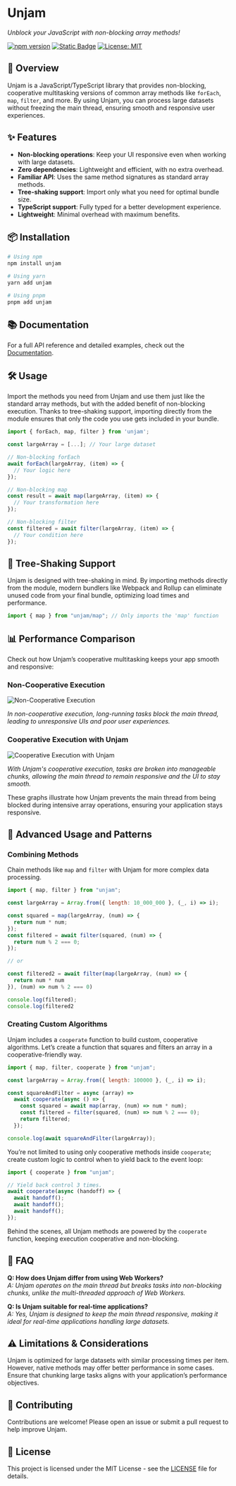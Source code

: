 # Unjam

_Unblock your JavaScript with non-blocking array methods!_

[![npm version](https://img.shields.io/npm/v/unjam.svg)](https://www.npmjs.com/package/unjam)
[![Static Badge](https://img.shields.io/badge/Docs-blue)](https://therialguz.github.io/Unjam/)
[![License: MIT](https://img.shields.io/badge/License-MIT-yellow.svg)](LICENSE)

## 🚀 Overview

Unjam is a JavaScript/TypeScript library that provides non-blocking, cooperative multitasking versions of common array methods like `forEach`, `map`, `filter`, and more. By using Unjam, you can process large datasets without freezing the main thread, ensuring smooth and responsive user experiences.

## ✨ Features

- **Non-blocking operations**: Keep your UI responsive even when working with large datasets.
- **Zero dependencies**: Lightweight and efficient, with no extra overhead.
- **Familiar API**: Uses the same method signatures as standard array methods.
- **Tree-shaking support**: Import only what you need for optimal bundle size.
- **TypeScript support**: Fully typed for a better development experience.
- **Lightweight**: Minimal overhead with maximum benefits.

## 📦 Installation

```bash
# Using npm
npm install unjam

# Using yarn
yarn add unjam

# Using pnpm
pnpm add unjam
```

## 📚 Documentation

For a full API reference and detailed examples, check out the [Documentation](https://therialguz.github.io/Unjam/).

## 🛠️ Usage

Import the methods you need from Unjam and use them just like the standard array methods, but with the added benefit of non-blocking execution. Thanks to tree-shaking support, importing directly from the module ensures that only the code you use gets included in your bundle.

```javascript
import { forEach, map, filter } from 'unjam';

const largeArray = [...]; // Your large dataset

// Non-blocking forEach
await forEach(largeArray, (item) => {
  // Your logic here
});

// Non-blocking map
const result = await map(largeArray, (item) => {
  // Your transformation here
});

// Non-blocking filter
const filtered = await filter(largeArray, (item) => {
  // Your condition here
});
```

## 🌳 Tree-Shaking Support

Unjam is designed with tree-shaking in mind. By importing methods directly from the module, modern bundlers like Webpack and Rollup can eliminate unused code from your final bundle, optimizing load times and performance.

```javascript
import { map } from "unjam/map"; // Only imports the 'map' function
```

## 📊 Performance Comparison

Check out how Unjam’s cooperative multitasking keeps your app smooth and responsive:

### Non-Cooperative Execution

![Non-Cooperative Execution](path/to/non_cooperative_graph.png)

_In non-cooperative execution, long-running tasks block the main thread, leading to unresponsive UIs and poor user experiences._

### Cooperative Execution with Unjam

![Cooperative Execution with Unjam](path/to/cooperative_graph.png)

_With Unjam's cooperative execution, tasks are broken into manageable chunks, allowing the main thread to remain responsive and the UI to stay smooth._

These graphs illustrate how Unjam prevents the main thread from being blocked during intensive array operations, ensuring your application stays responsive.

## 🔄 Advanced Usage and Patterns

### Combining Methods

Chain methods like `map` and `filter` with Unjam for more complex data processing.

```javascript
import { map, filter } from "unjam";

const largeArray = Array.from({ length: 10_000_000 }, (_, i) => i);

const squared = map(largeArray, (num) => {
  return num * num;
});
const filtered = await filter(squared, (num) => {
  return num % 2 === 0;
});

// or

const filtered2 = await filter(map(largeArray, (num) => {
  return num * num
}), (num) => num % 2 === 0)

console.log(filtered);
console.log(filtered2
```

### Creating Custom Algorithms

Unjam includes a `cooperate` function to build custom, cooperative algorithms. Let’s create a function that squares and filters an array in a cooperative-friendly way.

```javascript
import { map, filter, cooperate } from "unjam";

const largeArray = Array.from({ length: 100000 }, (_, i) => i);

const squareAndFilter = async (array) =>
  await cooperate(async () => {
    const squared = await map(array, (num) => num * num);
    const filtered = filter(squared, (num) => num % 2 === 0);
    return filtered;
  });

console.log(await squareAndFilter(largeArray));
```

You’re not limited to using only cooperative methods inside `cooperate`; create custom logic to control when to yield back to the event loop:

```javascript
import { cooperate } from "unjam";

// Yield back control 3 times.
await cooperate(async (handoff) => {
  await handoff();
  await handoff();
  await handoff();
});
```

Behind the scenes, all Unjam methods are powered by the `cooperate` function, keeping execution cooperative and non-blocking.

## 💬 FAQ

**Q: How does Unjam differ from using Web Workers?**  
_A: Unjam operates on the main thread but breaks tasks into non-blocking chunks, unlike the multi-threaded approach of Web Workers._

**Q: Is Unjam suitable for real-time applications?**  
_A: Yes, Unjam is designed to keep the main thread responsive, making it ideal for real-time applications handling large datasets._

## ⚠️ Limitations & Considerations

Unjam is optimized for large datasets with similar processing times per item. However, native methods may offer better performance in some cases. Ensure that chunking large tasks aligns with your application’s performance objectives.

## 🤝 Contributing

Contributions are welcome! Please open an issue or submit a pull request to help improve Unjam.

## 📄 License

This project is licensed under the MIT License - see the [LICENSE](LICENSE) file for details.
